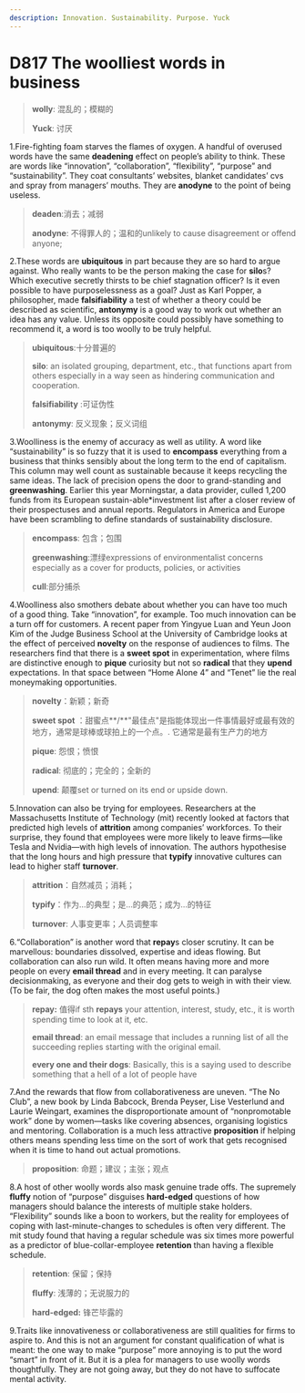 ```yaml
---
description: Innovation. Sustainability. Purpose. Yuck
---
```


# D817 The woolliest words in business
> **wolly**: 混乱的；模糊的
 > 
> **Yuck**: 讨厌
 > 

1.Fire-fighting foam starves the flames of oxygen. A handful of overused words have the same **deadening** effect on people’s ability to think. These are words like “innovation”, “collaboration”, “flexibility”, “purpose” and “sustainability”. They coat consultants’ websites, blanket candidates’ cvs and spray from managers’ mouths. They are **anodyne** to the point of being useless.

> **deaden**:消去；减弱
>
> **anodyne**: 不得罪人的；温和的unlikely to cause disagreement or offend anyone;
>

2.These words are **ubiquitous** in part because they are so hard to argue against. Who really wants to be the person making the case for **silo**s? Which executive secretly thirsts to be chief stagnation officer? Is it even possible to have purposelessness as a goal? Just as Karl Popper, a philosopher, made **falsifiability** a test of whether a theory could be described as scientific, **antonymy** is a good way to work out whether an idea has any value. Unless its opposite could possibly have something to recommend it, a word is too woolly to be truly helpful.

> **ubiquitous**:十分普遍的
>
> **silo**: an isolated grouping, department, etc., that functions apart from others especially in a way seen as hindering communication and cooperation.
>
> **falsifiability** :可证伪性
>
> **antonymy**: 反义现象；反义词组
>

3.Woolliness is the enemy of accuracy as well as utility. A word like “sustainability” is so fuzzy that it is used to **encompass** everything from a business that thinks sensibly about the long term to the end of capitalism. This column may well count as sustainable because it keeps recycling the same ideas. The lack of precision opens the door to grand-standing and **greenwashing**. Earlier this year Morningstar, a data provider, culled 1,200 funds from its European sustain-able­*investment list after a closer review of their prospectuses and annual reports. Regulators in America and Europe have been scrambling to define standards of sustainability disclosure.

> **encompass**: 包含；包围
>
> **greenwashing**:漂绿expressions of environmentalist concerns especially as a cover for products, policies, or activities
>
> **cull**:部分捕杀
>

4.Woolliness also smothers debate about whether you can have too much of a good thing. Take “innovation”, for example. Too much innovation can be a turn­ off for customers. A recent paper from Yingyue Luan and Yeun Joon Kim of the Judge Business School at the University of Cambridge looks at the effect of perceived **novelty** on the response of audiences to films. The researchers find that there is a **sweet spot** in experimentation, where films are distinctive enough to **pique** curiosity but not so **radical** that they **up­end** expectations. In that space between “Home Alone 4” and “Tenet” lie the real moneymaking opportunities.

> **novelty**：新颖；新奇
>
> **sweet spot** ：甜蜜点**/**"最佳点"是指能体现出一件事情最好或最有效的地方，通常是球棒或球拍上的一个点。. 它通常是最有生产力的地方
>
> **pique**: 怨恨；愤恨
>
> **radical**: 彻底的；完全的；全新的
>
> **up­end**: 颠覆set or turned on its end or upside down.
>

5.Innovation can also be trying for employees. Researchers at the Massachusetts Institute of Technology (mit) recently looked at factors that predicted high levels of **attrition** among companies’ workforces. To their surprise, they found that employees were more likely to leave firms—like Tesla and Nvidia—with high levels of innovation. The authors hypothesise that the long hours and high pressure that **typify** innovative cultures can lead to higher staff **turnover**.

> **attrition**：自然减员；消耗；
>
> **typify**：作为…的典型；是…的典范；成为…的特征
>
> **turnover**: 人事变更率；人员调整率
>

6.“Collaboration” is another word that **repay**s closer scrutiny. It can be marvellous: boundaries dissolved, expertise and ideas flowing. But collaboration can also run wild. It often means having more and more people on every **email thread** and in every meeting. It can paralyse decision­making, as everyone and their dog gets to weigh in with their view. (To be fair, the dog often makes the most useful points.)

> **repay:** 值得if sth **repays** your attention, interest, study, etc., it is worth spending time to look at it, etc.
>
> **email thread**:  an email message that includes a running list of all the succeeding replies starting with the original email.
>
> **every one and their dogs**: Basically, this is a saying used to describe something that a hell of a lot of people have
>

7.And the rewards that flow from collaborativeness are uneven. “The No Club”, a new book by Linda Babcock, Brenda Peyser, Lise Vesterlund and Laurie Weingart, examines the disproportionate amount of “non­promotable work” done by women—tasks like covering absences, organising logistics and mentoring. Collaboration is a much less attractive **proposition** if helping others means spending less time on the sort of work that gets recognised when it is time to hand out actual promotions.

> **proposition**: 命题；建议；主张；观点
>

8.A host of other woolly words also mask genuine trade­ offs. The supremely **fluffy** notion of “purpose” disguises **hard-­edged** questions of how managers should balance the interests of multiple stake holders. “Flexibility” sounds like a boon to workers, but the reality for employees of coping with last­-minute-changes to schedules is often very different. The mit study found that having a regular schedule was six times more powerful as a predictor of blue-­collar-employee **retention** than having a flexible schedule.

> **retention**:  保留；保持
>
> **fluffy**:  浅薄的；无说服力的
>
> **hard-­edged:** 锋芒毕露的
>

9.Traits like innovativeness or collaborativeness are still qualities for firms to aspire to. And this is not an argument for constant qualification of what is meant: the one way to make “purpose” more annoying is to put the word “smart” in front of it. But it is a plea for managers to use woolly words thoughtfully. They are not going away, but they do not have to suffocate mental activity.

